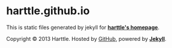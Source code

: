 harttle.github.io
=================

This is static files generated by jekyll for **[harttle's homepage](http://harttle.github.io)**.


Copyright © 2013 Harttle. Hosted by [GitHub](http://github.com/harttle/), powered by **[Jekyll](http://github.com/mojombo/jekyll)**.
